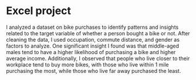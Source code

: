 # Excel project

I analyzed a dataset on bike purchases to identify patterns and insights related to the target variable of whether a person bought a bike or not. After cleaning the data, I used occupation, commute distance, and gender as factors to analyze. One significant insight I found was that middle-aged males tend to have a higher likelihood of purchasing a bike and higher average income. Additionally, I observed that people who live closer to their workplace tend to buy more bikes, with those who live within 1 mile purchasing the most, while those who live far away purchased the least.


